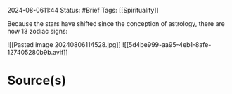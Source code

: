 2024-08-0611:44
Status: #Brief 
Tags: [[Spirituality]]

Because the stars have shifted since the conception of astrology, there are now 13 zodiac signs: 

![[Pasted image 20240806114528.jpg]]
![[5d4be999-aa95-4eb1-8afe-127405280b9b.avif]]
# Source(s)